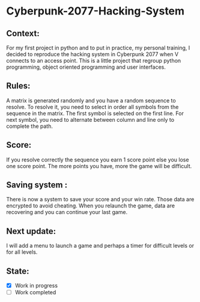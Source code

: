 # Cyberpunk-2077-Hacking-System
## Context:
For my first project in python and to put in practice, my personal training, I decided to reproduce the hacking system in Cyberpunk 2077 when V connects to an access point. This is a little project that regroup python programming,  object oriented programming and user interfaces.
## Rules:
A matrix is generated randomly and you have a random sequence to resolve. To resolve it, you need to select in order all symbols from the sequence in the matrix. The first symbol is selected on the first line. For next symbol, you need to alternate between column and line only to complete the path.
## Score:
If you resolve correctly the sequence you earn 1 score point else you lose one score point. The more points you have, more the game will be difficult.
## Saving system :
There is now a system to save your score and your win rate. Those data are encrypted to avoid cheating. When you relaunch the game, data are recovering and you can continue your last game.
## Next update:
I will add a menu to launch a game and perhaps a timer for difficult levels or for all levels.
## State:
- [X] Work in progress
- [ ] Work completed
